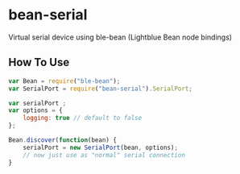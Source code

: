 bean-serial
=============

Virtual serial device using ble-bean (Lightblue Bean node bindings)

## How To Use

```javascript
var Bean = require("ble-bean");
var SerialPort = require("bean-serial").SerialPort;

var serialPort ;
var options = {
	logging: true // default to false
};

Bean.discover(function(bean) {
	serialPort = new SerialPort(bean, options);
	// now just use as "normal" serial connection
}
```
